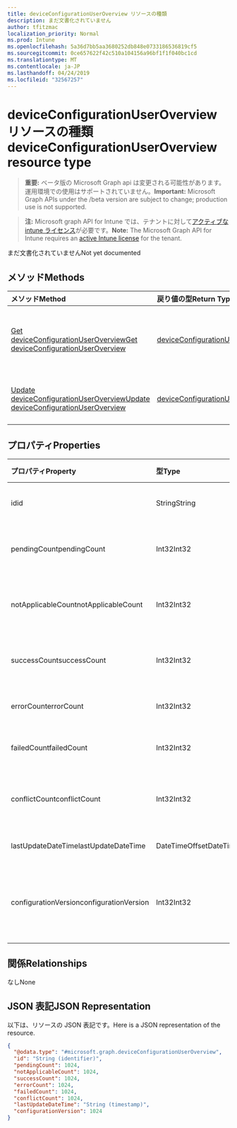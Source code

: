 ```yaml
---
title: deviceConfigurationUserOverview リソースの種類
description: まだ文書化されていません
author: tfitzmac
localization_priority: Normal
ms.prod: Intune
ms.openlocfilehash: 5a36d7bb5aa3680252db848e0733186536819cf5
ms.sourcegitcommit: 0ce657622f42c510a104156a96bf1f1f040bc1cd
ms.translationtype: MT
ms.contentlocale: ja-JP
ms.lasthandoff: 04/24/2019
ms.locfileid: "32567257"
---
```

# <a name="deviceconfigurationuseroverview-resource-type"></a><span data-ttu-id="2d26c-103">deviceConfigurationUserOverview リソースの種類</span><span class="sxs-lookup"><span data-stu-id="2d26c-103">deviceConfigurationUserOverview resource type</span></span>

> <span data-ttu-id="2d26c-104">**重要:** ベータ版の Microsoft Graph api は変更される可能性があります。運用環境での使用はサポートされていません。</span><span class="sxs-lookup"><span data-stu-id="2d26c-104">**Important:** Microsoft Graph APIs under the /beta version are subject to change; production use is not supported.</span></span>

> <span data-ttu-id="2d26c-105">**注:** Microsoft graph API for Intune では、テナントに対して[アクティブな intune ライセンス](https://go.microsoft.com/fwlink/?linkid=839381)が必要です。</span><span class="sxs-lookup"><span data-stu-id="2d26c-105">**Note:** The Microsoft Graph API for Intune requires an [active Intune license](https://go.microsoft.com/fwlink/?linkid=839381) for the tenant.</span></span>

<span data-ttu-id="2d26c-106">まだ文書化されていません</span><span class="sxs-lookup"><span data-stu-id="2d26c-106">Not yet documented</span></span>

## <a name="methods"></a><span data-ttu-id="2d26c-107">メソッド</span><span class="sxs-lookup"><span data-stu-id="2d26c-107">Methods</span></span>
|<span data-ttu-id="2d26c-108">メソッド</span><span class="sxs-lookup"><span data-stu-id="2d26c-108">Method</span></span>|<span data-ttu-id="2d26c-109">戻り値の型</span><span class="sxs-lookup"><span data-stu-id="2d26c-109">Return Type</span></span>|<span data-ttu-id="2d26c-110">説明</span><span class="sxs-lookup"><span data-stu-id="2d26c-110">Description</span></span>|
|:---|:---|:---|
|[<span data-ttu-id="2d26c-111">Get deviceConfigurationUserOverview</span><span class="sxs-lookup"><span data-stu-id="2d26c-111">Get deviceConfigurationUserOverview</span></span>](../api/intune-deviceconfig-deviceconfigurationuseroverview-get.md)|[<span data-ttu-id="2d26c-112">deviceConfigurationUserOverview</span><span class="sxs-lookup"><span data-stu-id="2d26c-112">deviceConfigurationUserOverview</span></span>](../resources/intune-deviceconfig-deviceconfigurationuseroverview.md)|<span data-ttu-id="2d26c-113">[deviceConfigurationUserOverview](../resources/intune-deviceconfig-deviceconfigurationuseroverview.md) オブジェクトのプロパティとリレーションシップを読み取ります。</span><span class="sxs-lookup"><span data-stu-id="2d26c-113">Read properties and relationships of the [deviceConfigurationUserOverview](../resources/intune-deviceconfig-deviceconfigurationuseroverview.md) object.</span></span>|
|[<span data-ttu-id="2d26c-114">Update deviceConfigurationUserOverview</span><span class="sxs-lookup"><span data-stu-id="2d26c-114">Update deviceConfigurationUserOverview</span></span>](../api/intune-deviceconfig-deviceconfigurationuseroverview-update.md)|[<span data-ttu-id="2d26c-115">deviceConfigurationUserOverview</span><span class="sxs-lookup"><span data-stu-id="2d26c-115">deviceConfigurationUserOverview</span></span>](../resources/intune-deviceconfig-deviceconfigurationuseroverview.md)|<span data-ttu-id="2d26c-116">[deviceConfigurationUserOverview](../resources/intune-deviceconfig-deviceconfigurationuseroverview.md) オブジェクトのプロパティを更新します。</span><span class="sxs-lookup"><span data-stu-id="2d26c-116">Update the properties of a [deviceConfigurationUserOverview](../resources/intune-deviceconfig-deviceconfigurationuseroverview.md) object.</span></span>|

## <a name="properties"></a><span data-ttu-id="2d26c-117">プロパティ</span><span class="sxs-lookup"><span data-stu-id="2d26c-117">Properties</span></span>
|<span data-ttu-id="2d26c-118">プロパティ</span><span class="sxs-lookup"><span data-stu-id="2d26c-118">Property</span></span>|<span data-ttu-id="2d26c-119">型</span><span class="sxs-lookup"><span data-stu-id="2d26c-119">Type</span></span>|<span data-ttu-id="2d26c-120">説明</span><span class="sxs-lookup"><span data-stu-id="2d26c-120">Description</span></span>|
|:---|:---|:---|
|<span data-ttu-id="2d26c-121">id</span><span class="sxs-lookup"><span data-stu-id="2d26c-121">id</span></span>|<span data-ttu-id="2d26c-122">String</span><span class="sxs-lookup"><span data-stu-id="2d26c-122">String</span></span>|<span data-ttu-id="2d26c-123">エンティティのキー。</span><span class="sxs-lookup"><span data-stu-id="2d26c-123">Key of the entity.</span></span>|
|<span data-ttu-id="2d26c-124">pendingCount</span><span class="sxs-lookup"><span data-stu-id="2d26c-124">pendingCount</span></span>|<span data-ttu-id="2d26c-125">Int32</span><span class="sxs-lookup"><span data-stu-id="2d26c-125">Int32</span></span>|<span data-ttu-id="2d26c-126">保留中のユーザーの数</span><span class="sxs-lookup"><span data-stu-id="2d26c-126">Number of pending Users</span></span>|
|<span data-ttu-id="2d26c-127">notApplicableCount</span><span class="sxs-lookup"><span data-stu-id="2d26c-127">notApplicableCount</span></span>|<span data-ttu-id="2d26c-128">Int32</span><span class="sxs-lookup"><span data-stu-id="2d26c-128">Int32</span></span>|<span data-ttu-id="2d26c-129">該当しないユーザーの数</span><span class="sxs-lookup"><span data-stu-id="2d26c-129">Number of not applicable users</span></span>|
|<span data-ttu-id="2d26c-130">successCount</span><span class="sxs-lookup"><span data-stu-id="2d26c-130">successCount</span></span>|<span data-ttu-id="2d26c-131">Int32</span><span class="sxs-lookup"><span data-stu-id="2d26c-131">Int32</span></span>|<span data-ttu-id="2d26c-132">成功したユーザーの数</span><span class="sxs-lookup"><span data-stu-id="2d26c-132">Number of succeeded Users</span></span>|
|<span data-ttu-id="2d26c-133">errorCount</span><span class="sxs-lookup"><span data-stu-id="2d26c-133">errorCount</span></span>|<span data-ttu-id="2d26c-134">Int32</span><span class="sxs-lookup"><span data-stu-id="2d26c-134">Int32</span></span>|<span data-ttu-id="2d26c-135">エラー ユーザーの数</span><span class="sxs-lookup"><span data-stu-id="2d26c-135">Number of error Users</span></span>|
|<span data-ttu-id="2d26c-136">failedCount</span><span class="sxs-lookup"><span data-stu-id="2d26c-136">failedCount</span></span>|<span data-ttu-id="2d26c-137">Int32</span><span class="sxs-lookup"><span data-stu-id="2d26c-137">Int32</span></span>|<span data-ttu-id="2d26c-138">失敗したユーザーの数</span><span class="sxs-lookup"><span data-stu-id="2d26c-138">Number of failed Users</span></span>|
|<span data-ttu-id="2d26c-139">conflictCount</span><span class="sxs-lookup"><span data-stu-id="2d26c-139">conflictCount</span></span>|<span data-ttu-id="2d26c-140">Int32</span><span class="sxs-lookup"><span data-stu-id="2d26c-140">Int32</span></span>|<span data-ttu-id="2d26c-141">競合しているユーザーの数</span><span class="sxs-lookup"><span data-stu-id="2d26c-141">Number of users in conflict</span></span>|
|<span data-ttu-id="2d26c-142">lastUpdateDateTime</span><span class="sxs-lookup"><span data-stu-id="2d26c-142">lastUpdateDateTime</span></span>|<span data-ttu-id="2d26c-143">DateTimeOffset</span><span class="sxs-lookup"><span data-stu-id="2d26c-143">DateTimeOffset</span></span>|<span data-ttu-id="2d26c-144">最終更新時刻</span><span class="sxs-lookup"><span data-stu-id="2d26c-144">Last update time</span></span>|
|<span data-ttu-id="2d26c-145">configurationVersion</span><span class="sxs-lookup"><span data-stu-id="2d26c-145">configurationVersion</span></span>|<span data-ttu-id="2d26c-146">Int32</span><span class="sxs-lookup"><span data-stu-id="2d26c-146">Int32</span></span>|<span data-ttu-id="2d26c-147">対象の概要に関するポリシーのバージョン</span><span class="sxs-lookup"><span data-stu-id="2d26c-147">Version of the policy for that overview</span></span>|

## <a name="relationships"></a><span data-ttu-id="2d26c-148">関係</span><span class="sxs-lookup"><span data-stu-id="2d26c-148">Relationships</span></span>
<span data-ttu-id="2d26c-149">なし</span><span class="sxs-lookup"><span data-stu-id="2d26c-149">None</span></span>

## <a name="json-representation"></a><span data-ttu-id="2d26c-150">JSON 表記</span><span class="sxs-lookup"><span data-stu-id="2d26c-150">JSON Representation</span></span>
<span data-ttu-id="2d26c-151">以下は、リソースの JSON 表記です。</span><span class="sxs-lookup"><span data-stu-id="2d26c-151">Here is a JSON representation of the resource.</span></span>
<!-- {
  "blockType": "resource",
  "keyProperty": "id",
  "@odata.type": "microsoft.graph.deviceConfigurationUserOverview"
}
-->
``` json
{
  "@odata.type": "#microsoft.graph.deviceConfigurationUserOverview",
  "id": "String (identifier)",
  "pendingCount": 1024,
  "notApplicableCount": 1024,
  "successCount": 1024,
  "errorCount": 1024,
  "failedCount": 1024,
  "conflictCount": 1024,
  "lastUpdateDateTime": "String (timestamp)",
  "configurationVersion": 1024
}
```





